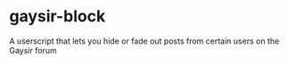 # gaysir-block
A userscript that lets you hide or fade out posts from certain users on the Gaysir forum
